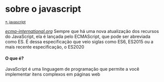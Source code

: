 # sobre o javascript

<sub>[:arrow_upper_left: javascript](readme.md)<sub>

[*ecma-international.org*](https://www.ecma-international.org/publications-and-standards/standards/)
Sempre que há uma nova atualização dos recursos do JavaScript, ela é lançada pelo ECMAScript, que pode ser abreviada como ES. É dessa especificação que veio siglas como ES6, ES2015 ou a mais recente especificação, o ES2020


#### O que é?
JavaScript é uma linguagem de programação que permite a você implementar itens complexos em páginas web

